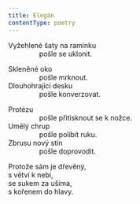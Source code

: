```yaml
---
title: Elegán
contentType: poetry
---
```


Vyžehlené šaty na ramínku  
                pošle se uklonit.

Skleněné oko  
                pošle mrknout.  
Dlouhohrající desku  
                pošle konverzovat.

Protézu  
                pošle přitisknout se k nožce.  
Umělý chrup  
                pošle políbit ruku.  
Zbrusu nový stín  
                pošle doprovodit.

Protože sám je dřevěný,  
s větví k nebi,  
se sukem za ušima,  
s kořenem do hlavy.
